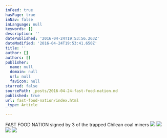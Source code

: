 ```yaml
---
inFeed: true
hasPage: true
inNav: false
inLanguage: null
keywords: []
description: ''
datePublished: '2016-04-24T19:53:56.263Z'
dateModified: '2016-04-24T19:53:41.650Z'
title: ''
author: []
authors: []
publisher:
  name: null
  domain: null
  url: null
  favicon: null
starred: false
sourcePath: _posts/2016-04-24-fast-food-nation.md
published: true
url: fast-food-nation/index.html
_type: Article

---
```

FAST FOOD NATION signed by 3 of the trapped Chilean coal miners
![](https://the-grid-user-content.s3-us-west-2.amazonaws.com/df900109-a6c0-4ed8-b639-0bdbb138cddc.jpg)
![](https://the-grid-user-content.s3-us-west-2.amazonaws.com/0aeebc1a-090f-40bc-be11-86caf9ced112.jpg)
![](https://the-grid-user-content.s3-us-west-2.amazonaws.com/9cfb3b2e-3aeb-4b2b-98b1-2f8f6738725f.jpg)
![](https://the-grid-user-content.s3-us-west-2.amazonaws.com/411e1c0b-371e-4146-9d39-5a7a3ae208db.jpg)